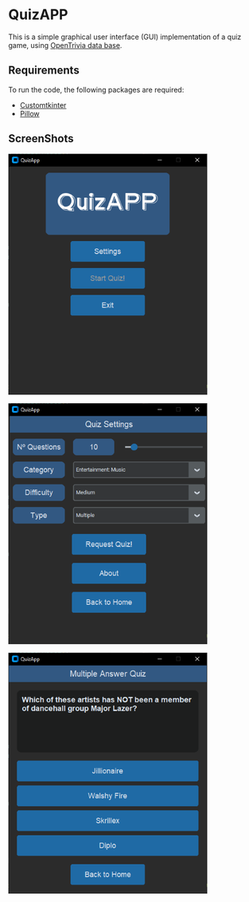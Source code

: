 # QuizAPP
This is a simple graphical user interface (GUI) implementation of a quiz game, using [OpenTrivia data base](https://opentdb.com/).

## Requirements
To run the code, the following packages are required:
- [Customtkinter](https://pypi.org/project/customtkinter/)
- [Pillow](https://pypi.org/project/pillow/)

## ScreenShots
![Home window](rsc/screenshot1.PNG)

![Settings window](rsc/screenshot2.PNG)

![Multiple answer quiz window](rsc/screenshot3.PNG)
